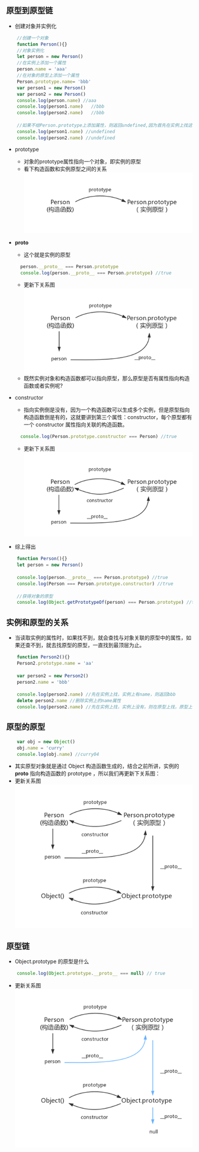 <!--
 * @Description: In User Settings Edit
 * @Author: your name
 * @Date: 2019-09-04 11:12:22
 * @LastEditTime: 2019-09-08 17:09:59
 * @LastEditors: Please set LastEditors
 -->
## 原型到原型链
+ 创建对象并实例化
```js
    //创建一个对象
    function Person(){}
    //对象实例化
    let person = new Person()
    //在实例上添加一个属性
    person.name = 'aaa'
    //在对象的原型上添加一个属性
    Person.prototype.name= 'bbb'
    var person1 = new Person()
    var person2 = new Person()
    console.log(person.name) //aaa
    console.log(person1.name)   //bbb
    console.log(person2.name)   //bbb

    //如果不给Person.prototype上添加属性，则返回undefined,因为首先在实例上找这个属性，如果没有，则会在对象的原型上找，如果没有，则返回undefined
    console.log(person1.name) //undefined
    console.log(person2.name) //undefined
```
+ prototype
  - 对象的prototype属性指向一个对象，即实例的原型
  - 看下构造函数和实例原型之间的关系
  ![](./images/01.png)

+ __proto__
  - 这个就是实例的原型
  ```js
    person.__proto__ === Person.prototype
    console.log(person.__proto__ === Person.prototype) //true
  ```
  - 更新下关系图
  ![](./images/02.png)
  - 既然实例对象和构造函数都可以指向原型，那么原型是否有属性指向构造函数或者实例呢?

+ constructor
  - 指向实例倒是没有，因为一个构造函数可以生成多个实例，但是原型指向构造函数倒是有的，这就要讲到第三个属性：constructor，每个原型都有一个 constructor 属性指向关联的构造函数。
  ```js
    console.log(Person.prototype.constructor === Person) //true
  ```
  - 更新下关系图
  ![](./images/03.png)

+ 综上得出
```js
    function Person(){}
    let person = new Person()

    console.log(person.__proto__ === Person.prototype) //true
    console.log(Person === Person.prototype.constructor) //true

    //获得对象的原型
    console.log(Object.getPrototypeOf(person) === Person.prototype) //true
```

## 实例和原型的关系
+ 当读取实例的属性时，如果找不到，就会查找与对象关联的原型中的属性，如果还查不到，就去找原型的原型，一直找到最顶层为止。
```js
    function Person2(){}
    Person2.prototype.name = 'aa'

    var person2 = new Person2()
    person2.name = 'bbb'

    console.log(person2.name) //先在实例上找，实例上有name，则返回bbb
    delete person2.name //删除实例上的name属性
    console.log(person2.name) //先在实例上找，实例上没有，则在原型上找，原型上有，则返回aa，原型上没有则一直往原型的原型上找，还是没有，则返回undefined
```

## 原型的原型
```js
    var obj = new Object()
    obj.name = 'curry'
    console.log(obj.name) //curry04
```
+ 其实原型对象就是通过 Object 构造函数生成的，结合之前所讲，实例的 __proto__ 指向构造函数的 prototype ，所以我们再更新下关系图：
+ 更新关系图
![](./images/04.png)

## 原型链
+ Object.prototype 的原型是什么
```js
    console.log(Object.prototype.__proto__ === null) // true
```
+ 更新关系图
![](./images/05.png)